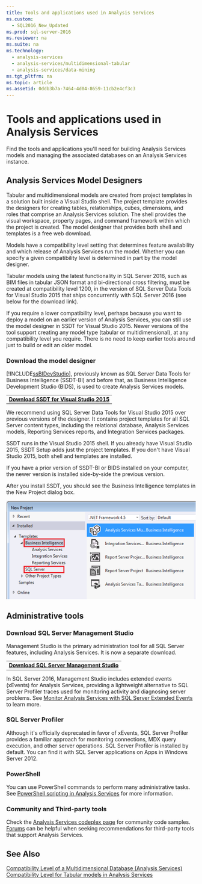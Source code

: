 ```yaml
---
title: Tools and applications used in Analysis Services
ms.custom: 
  - SQL2016_New_Updated
ms.prod: sql-server-2016
ms.reviewer: na
ms.suite: na
ms.technology: 
  - analysis-services
  - analysis-services/multidimensional-tabular
  - analysis-services/data-mining
ms.tgt_pltfrm: na
ms.topic: article
ms.assetid: 0ddb3b7a-7464-4d04-8659-11cb2e4cf3c3
---
```

# Tools and applications used in Analysis Services
  Find the tools and applications you'll need for building Analysis Services models and managing the associated databases on an Analysis Services instance.  
  
## Analysis Services Model Designers  
 Tabular and multidimensional models are created from project templates in a solution built inside a Visual Studio shell. The project template provides the designers for creating tables, relationships, cubes, dimensions, and roles that comprise an Analysis Services solution. The shell provides the visual workspace, property pages, and command framework within which the project is created. The model designer that provides both shell and templates is a free web download.  
  
 Models have a compatibility level setting that determines feature availability and which release of Analysis Services run the model.  Whether you can specify a given compatibility level is determined in part by the model designer.  
  
 Tabular models using the latest functionality in SQL Server 2016, such as BIM files in tabular JSON format and bi\-directional cross filtering, must be created at compatibility level 1200, in the version of SQL Server Data Tools for Visual Studio 2015 that ships concurrently with SQL Server 2016 \(see below for the download link\).  
  
 If you require a lower compatibility level, perhaps because you want to deploy a model on an earlier version of Analysis Services, you can still use the model designer in SSDT for Visual Studio 2015. Newer versions of the tool support creating any model type \(tabular or multidimensional\), at any compatibility level you require. There is no need to keep earlier tools around just to  build or edit an older model.  
  
### Download the model designer  
 [!INCLUDE[ssBIDevStudio](../../Token/Other/ssBIDevStudio_md.md)], previously known as SQL Server Data Tools for Business Intelligence \(SSDT\-BI\) and before that, as Business Intelligence Development Studio \(BIDS\), is used to create Analysis Services models.  
  
||  
|-|  
|**[Download SSDT for Visual Studio 2015](https://msdn.microsoft.com/mt429383)**|  
  
 We recommend using SQL Server Data Tools for Visual Studio 2015 over previous versions of the designer. It contains project templates for all SQL Server content types, including the relational database, Analysis Services models, Reporting Services reports, and Integration Services packages.  
  
 SSDT runs in the Visual Studio 2015 shell. If you already have Visual Studio 2015, SSDT Setup adds just the project templates. If you don't have Visual Studio 2015, both shell and templates are installed.  
  
 If you have a prior version of SSDT\-BI or BIDS installed on your computer, the newer version is installed side\-by\-side the previous version.  
  
 After you install SSDT, you should see the Business Intelligence templates in the New Project dialog box.  
  
 ![New Project templates in SSDT](../../Images/Image/ImageNotContaina/SSDT_BIProjects.png "SSDT_BIProjects")  
  
## Administrative tools  
  
### Download SQL Server Management Studio  
 Management Studio is the primary administration tool for all SQL Server features, including Analysis Services. It is now a separate download.  
  
||  
|-|  
|**[Download SQL Server Management Studio](https://msdn.microsoft.com/library/mt238290.aspx)**|  
  
 In SQL Server 2016, Management Studio includes extended events \(xEvents\) for Analysis Services, providing a lightweight alternative to SQL Server Profiler traces used for monitoring activity and diagnosing server problems. See [Monitor Analysis Services with SQL Server Extended Events](../../Topics/TopicNameNotContainA/Monitor-Analysis-Services-with-SQL-Server-Extended-Events.md) to learn more.  
  
### SQL Server Profiler  
 Although it's officially deprecated in favor of xEvents, SQL Server Profiler provides a familiar approach for monitoring connections, MDX query execution, and other server operations. SQL Server Profiler is installed by default. You can find it with SQL Server applications on Apps in Windows Server 2012.  
  
### PowerShell  
 You can use PowerShell commands to perform many administrative tasks. See [PowerShell scripting in Analysis Services](../../Topics/TopicNameNotContainA/PowerShell-scripting-in-Analysis-Services.md) for more information.  
  
### Community and Third\-party tools  
 Check the [Analysis Services codeplex page](http://sqlsrvanalysissrvcs.codeplex.com/) for community code samples. [Forums](http://social.msdn.microsoft.com/Forums/sqlserver/home?forum=sqlanalysisservices) can be helpful when seeking recommendations for third\-party tools that support Analysis Services.  
  
## See Also  
 [Compatibility Level of a Multidimensional Database &#40;Analysis Services&#41;](../../Topics/TopicNameContainA/Compatibility-Level-of-a-Multidimensional-Database--Analysis-Services-.md)   
 [Compatibility Level for Tabular models in Analysis Services](../../Topics/TopicNameNotContainA/Compatibility-Level-for-Tabular-models-in-Analysis-Services.md)  
  
  